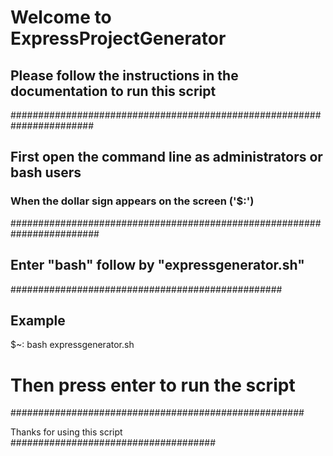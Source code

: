 # Welcome to ExpressProjectGenerator

## Please follow the instructions in the documentation to run this script
#######################################################################
## First open the command line  as administrators or bash users
   ####
 ### When the dollar sign appears on the screen ('$:')
########################################################################

## Enter "bash" follow by "expressgenerator.sh"  
#################################################
## Example

$~: bash expressgenerator.sh
# Then press enter to run the script
#####################################################

Thanks for  using   this script
#####################################
